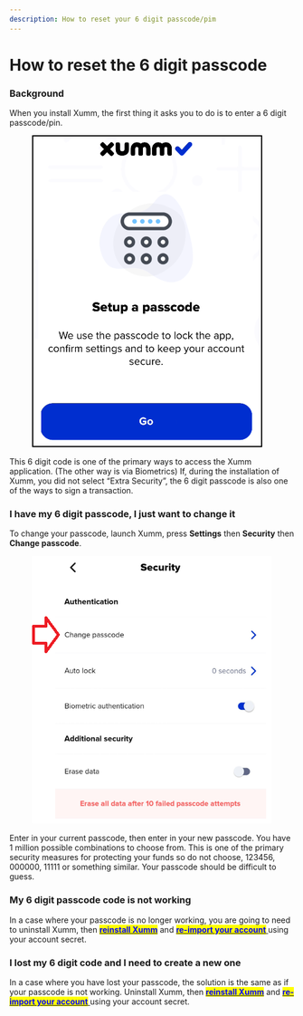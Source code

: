 ```yaml
---
description: How to reset your 6 digit passcode/pim
---
```


# How to reset the 6 digit passcode

### **Background**

When you install Xumm, the first thing it asks you to do is to enter a 6 digit passcode/pin.

<figure><img src="../.gitbook/assets/Install - Page 2.png" alt=""><figcaption></figcaption></figure>

This 6 digit code is one of the primary ways to access the Xumm application. (The other way is via Biometrics) If, during the installation of Xumm, you did not select “Extra Security”, the 6 digit passcode is also one of the ways to sign a transaction.

### **I have my 6 digit passcode, I just want to change it**

To change your passcode, launch Xumm, press **Settings** then **Security** then **Change passcode**.&#x20;

<figure><img src="../.gitbook/assets/Security - Change Passcode.png" alt=""><figcaption></figcaption></figure>

Enter in your current passcode, then enter in your new passcode.  You have 1 million possible combinations to choose from. This is one of the primary security measures for protecting your funds so do not choose, 123456, 000000, 11111 or something similar. Your passcode should be difficult to guess.

### **My 6 digit passcode code is not working**

In a case where your passcode is no longer working, you are going to need to uninstall Xumm, then [<mark style="color:blue;">**reinstall Xumm**</mark>](../getting-started-with-xumm/installing-xumm.md) and [<mark style="color:blue;">**re-import your account**</mark> ](../getting-started-with-xumm/importing-your-account/)using your account secret.&#x20;

### **I lost my 6 digit code and I need to create a new one**

In a case where you have lost your passcode, the solution is the same as if your passcode is not working. Uninstall Xumm, then [<mark style="color:blue;">**reinstall Xumm**</mark>](../getting-started-with-xumm/installing-xumm.md) and [<mark style="color:blue;">**re-import your account**</mark> ](../getting-started-with-xumm/importing-your-account/)using your account secret.&#x20;
